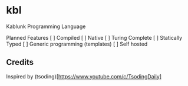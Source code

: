 # kbl
Kablunk Programming Language

Planned Features
 [ ] Compiled
 [ ] Native
 [ ] Turing Complete
 [ ] Statically Typed
 [ ] Generic programming (templates)
 [ ] Self hosted

## Credits
Inspired by (tsoding)[https://www.youtube.com/c/TsodingDaily]
